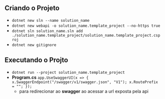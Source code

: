 ## Criando o Projeto

* ```dotnet new sln --name solution_name```
* ```dotnet new webapi -o solution_name.template_project --no-https true```
* ```dotnet sln solution_name.sln add ./solution_name.template_project/solution_name.template_project.csproj```
* ```dotnet new gitignore```

## Executando o Projto

* ```dotnet run --project solution_name.template_project```
* **Program.cs** ```app.UseSwaggerUI(x => { x.SwaggerEndpoint("/swagger/v1/swagger.json", "V1"); x.RoutePrefix = ""; });```
  * para redirecionar ao **swagger** ao acessar a url exposta pela api